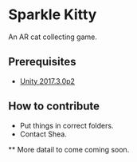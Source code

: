 # Sparkle Kitty
An AR cat collecting game.

## Prerequisites
- [Unity 2017.3.0p2](https://unity3d.com/unity/qa/patch-releases)

## How to contribute
- Put things in correct folders.
- Contact Shea.

** More datail to come coming soon.